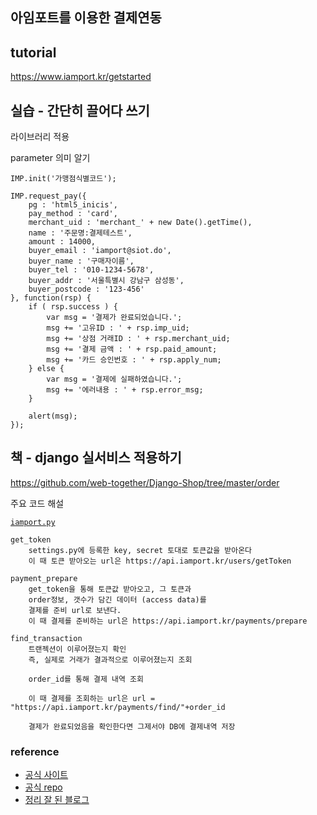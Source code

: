 ## 아임포트를 이용한 결제연동

## tutorial

https://www.iamport.kr/getstarted

## 실습 - 간단히 끌어다 쓰기

라이브러리 적용

parameter 의미 알기

```
IMP.init('가맹점식별코드');
```

```
IMP.request_pay({
    pg : 'html5_inicis',
    pay_method : 'card',
    merchant_uid : 'merchant_' + new Date().getTime(),
    name : '주문명:결제테스트',
    amount : 14000,
    buyer_email : 'iamport@siot.do',
    buyer_name : '구매자이름',
    buyer_tel : '010-1234-5678',
    buyer_addr : '서울특별시 강남구 삼성동',
    buyer_postcode : '123-456'
}, function(rsp) {
    if ( rsp.success ) {
        var msg = '결제가 완료되었습니다.';
        msg += '고유ID : ' + rsp.imp_uid;
        msg += '상점 거래ID : ' + rsp.merchant_uid;
        msg += '결제 금액 : ' + rsp.paid_amount;
        msg += '카드 승인번호 : ' + rsp.apply_num;
    } else {
        var msg = '결제에 실패하였습니다.';
        msg += '에러내용 : ' + rsp.error_msg;
    }

    alert(msg);
});
```

## 책 - django 실서비스 적용하기 

https://github.com/web-together/Django-Shop/tree/master/order

주요 코드 해설

[`iamport.py`](https://github.com/web-together/Django-Shop/blob/master/order/iamport.py)

```
get_token
    settings.py에 등록한 key, secret 토대로 토큰값을 받아온다
    이 때 토큰 받아오는 url은 https://api.iamport.kr/users/getToken

payment_prepare
    get_token을 통해 토큰값 받아오고, 그 토큰과 
    order정보, 갯수가 담긴 데이터 (access data)를
    결제를 준비 url로 보낸다.
    이 때 결제를 준비하는 url은 https://api.iamport.kr/payments/prepare

find_transaction
    트랜젝션이 이루어졌는지 확인
    즉, 실제로 거래가 결과적으로 이루어졌는지 조회

    order_id를 통해 결제 내역 조회

    이 때 결제를 조회하는 url은 url = "https://api.iamport.kr/payments/find/"+order_id

    결제가 완료되었음을 확인한다면 그제서야 DB에 결제내역 저장
```

### reference

 - [공식 사이트](https://www.iamport.kr/)
 - [공식 repo](https://github.com/iamport/iamport-manual/blob/master/%EC%9D%B8%EC%A6%9D%EA%B2%B0%EC%A0%9C/README.md#211-param-%EC%86%8D%EC%84%B1%EA%B3%B5%ED%86%B5-%EC%86%8D%EC%84%B1)
 - [정리 잘 된 블로그](https://todakandco.tistory.com/10)